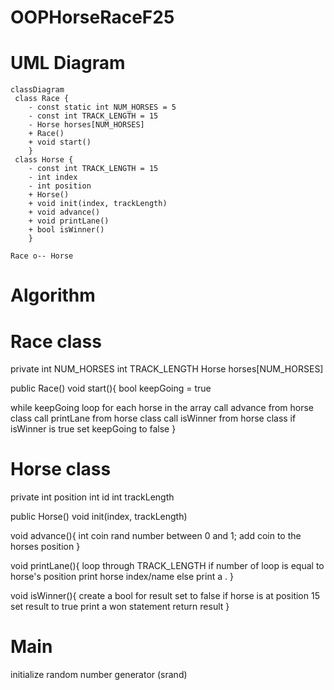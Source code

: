# OOPHorseRaceF25

# UML Diagram
```mermaid
classDiagram
 class Race {
    - const static int NUM_HORSES = 5
    - const int TRACK_LENGTH = 15
    - Horse horses[NUM_HORSES]
    + Race()
    + void start()
    }
 class Horse {
    - const int TRACK_LENGTH = 15
    - int index
    - int position
    + Horse()
    + void init(index, trackLength)
    + void advance()
    + void printLane()
    + bool isWinner()
    }

Race o-- Horse
```

# Algorithm
# Race class
private
int NUM_HORSES
int TRACK_LENGTH
Horse horses[NUM_HORSES]

public
Race()
void start(){
bool keepGoing = true

while keepGoing
    loop for each horse in the array
        call advance from horse class
        call printLane from horse class
        call isWinner from horse class
            if isWinner is true
                set keepGoing to false
}

# Horse class
private
int position
int id
int trackLength

public
Horse()
void init(index, trackLength)

void advance(){
    int coin rand number between 0 and 1;
    add coin to the horses position
}

void printLane(){
    loop through TRACK_LENGTH
        if number of loop is equal to horse's position
            print horse index/name
        else
            print a .
}

void isWinner(){
    create a bool for result set to false
    if horse is at position 15
        set result to true
        print a won statement
    return result
} 

# Main
initialize random number generator (srand)


